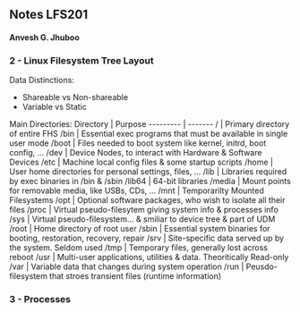 ## Notes LFS201
#### Anvesh G. Jhuboo

### 2 - Linux Filesystem Tree Layout
Data Distinctions:
* Shareable vs Non-shareable
* Variable vs Static

Main Directories:
Directory | Purpose
--------- | -------
/         | Primary directory of entire FHS
/bin      | Essential exec programs that must be available in single user mode
/boot     | Files needed to boot system like kernel, initrd, boot config, ...
/dev      | Device Nodes, to interact with Hardware & Software Devices
/etc      | Machine local config files & some startup scripts
/home     | User home directories for personal settings, files, ...
/lib      | Libraries required by exec binaries in /bin & /sbin
/lib64    | 64-bit libraries
/media    | Mount points for removable media, like USBs, CDs, ...
/mnt      | Temporarilty Mounted Filesystems
/opt      | Optional software packages, who wish to isolate all their files
/proc     | Virtual pseudo-filesytem giving system info & processes info
/sys      | Virtual pseudo-filesystem... & smiliar to device tree & part of UDM
/root     | Home directory of root user
/sbin     | Essential system binaries for booting, restoration, recovery, repair
/srv      | Site-specific data served up by the system. Seldom used
/tmp      | Temporary files, generally lost across reboot
/usr      | Multi-user applications, utilities & data. Theoritically Read-only
/var      | Variable data that changes during system operation
/run      | Peusdo-filesystem that stroes transient files (runtime information)


### 3 - Processes
